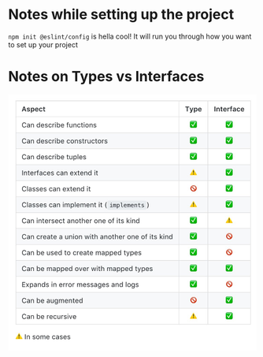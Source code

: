 # Notes while setting up the project

`npm init @eslint/config` is hella cool! It will run you through how you want to set up your project

# Notes on Types vs Interfaces

![Credit to https://twitter.com/karoljmajewski/status/1082413696075382785 for this image](types-v-interfaces.jpg)